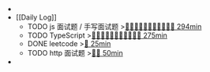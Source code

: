 -
- [[Daily Log]]
	- TODO js 面试题 / 手写面试题 >[🍅🍅🍅🍅🍅🍅🍅🍅🍅🍅🍅 294min](#agenda-pomo://?t=f-1694402120959-1500%2Cf-1694414144748-1500%2Cf-1694416709713-1500%2Cf-1694419162685-1500%2Cf-1694436293385-1500%2Cf-1694693011480-1500%2Cf-1694698339425-1500%2Cf-1694701183658-1500%2Cp-1694703716733-1136%2Cf-1694761520924-1500%2Cf-1694767350043-1500%2Cf-1694774780122-1500)
	- TODO TypeScript >[🍅🍅🍅🍅🍅🍅🍅🍅🍅🍅🍅 275min](#agenda-pomo://?t=f-1695308311115-1500%2Cf-1695349099714-1500%2Cf-1695375858482-1500%2Cf-1695436687117-1500%2Cf-1695439181707-1500%2Cf-1695440766587-1500%2Cf-1695609414468-1500%2Cf-1695611363614-1500%2Cf-1695617211394-1500%2Cf-1695738062666-1500%2Cf-1695739908407-1500)
	- DONE leetcode >[🍅 25min](#agenda-pomo://?t=f-1695721326688-1500)
	- TODO http 面试题 >[🍅🍅 50min](#agenda-pomo://?t=f-1695742101714-1500%2Cf-1695744136791-1500)
-